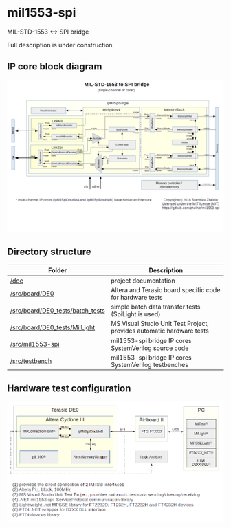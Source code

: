 # mil1553-spi
MIL-STD-1553 &lt;-> SPI bridge

Full description is under construction 

## IP core block diagram
![Alt text](/readme/mil1553-spi_diagram.png?raw=true "diagram")
## Directory structure
| Folder | Description |
| --- | --- |
| [/doc](/doc) | project documentation |
| [/src/board/DE0](/src/board/DE0) | Altera and Terasic board specific code for hardware tests |
| [/src/board/DE0_tests/batch_tests](/src/board/DE0_tests/batch_tests) | simple batch data transfer tests (SpiLight is used) |
| [/src/board/DE0_tests/MilLight](/src/board/DE0_tests/MilLight) | MS Visual Studio Unit Test Project, provides automatic hardware tests |
| [/src/mil1553-spi](/src/mil1553-spi) | mil1553-spi bridge IP cores SystemVerilog source code |
| [/src/testbench](/src/testbench) | mil1553-spi bridge IP cores SystemVerilog testbenches |

## Hardware test configuration
![Alt text](/readme/mil1553-spi_test.png?raw=true "test diagram")


